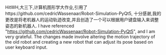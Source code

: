 HitWH,大三下,计算机图形学大作业,引用了https://github.com/cedricWassenaar/Robot-Simulation-PyQt5,
十分感谢,我的更改是将老机器人的运动轨迹改变,并且创造了一个可以根据用户键盘输入来调整姿态的新机器人.
I have referenced "https://github.com/cedricWassenaar/Robot-Simulation-PyQt5", and I am very grateful. 
The changes made involve altering the motion trajectory of the old robot and creating a new robot that can adjust its pose based on user keyboard input. 
